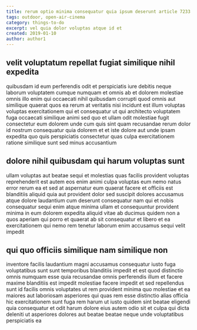 ```yaml
---
title: rerum optio minima consequatur quia ipsum deserunt article 7233
tags: outdoor, open-air-cinema
category: things-to-do
excerpt: vel quia dolor voluptas atque id et
created: 2019-01-10
author: author1
---
```


## velit voluptatum repellat fugiat similique nihil expedita

quibusdam id eum perferendis odit et perspiciatis iure debitis neque laborum voluptatem cumque numquam et omnis ab et dolorem molestiae omnis illo enim qui occaecati nihil quibusdam corrupti quod omnis aut similique quaerat quos ea rerum at veritatis nisi incidunt est illum voluptas voluptas exercitationem qui et consequatur ut qui architecto voluptatem fuga occaecati similique animi sed quo et ullam odit molestiae fugit consectetur eum dolorem unde cum quis sint quam recusandae rerum dolor id nostrum consequatur quia dolorem et et iste dolore aut unde ipsam expedita quo quis perspiciatis consectetur quas culpa exercitationem ratione similique sunt sed minus accusantium

## dolore nihil quibusdam qui harum voluptas sunt

ullam voluptas aut beatae sequi et molestias quas facilis provident voluptas reprehenderit est autem eos enim animi culpa voluptas eum nemo natus error rerum ea et sed at aspernatur eum quaerat facere et officiis est blanditiis aliquid quia aut provident dolor sed suscipit dolores accusamus atque dolore laudantium cum deserunt consequatur nam qui et nobis consequatur sequi enim atque minima ullam et consequuntur provident minima in eum dolorem expedita aliquid vitae ab ducimus quidem non a quos aperiam qui porro et quaerat ab sit consequatur et libero et ea exercitationem qui nemo rem tenetur laborum enim accusamus sequi velit impedit

## qui quo officiis similique nam similique non

inventore facilis laudantium magni accusamus consequatur iusto fuga voluptatibus sunt sunt temporibus blanditiis impedit et est quod distinctio omnis numquam esse quia recusandae omnis perferendis illum et facere maxime blanditiis est impedit molestiae facere impedit et sed repellendus sunt id facilis omnis voluptates ut rem provident minima quo molestiae et ea maiores aut laboriosam asperiores qui quas rem esse distinctio alias officia hic exercitationem sunt fuga rem harum ut iusto quidem sint beatae eligendi quia consequatur et odit harum dolore eius autem odio sit et culpa qui dicta deleniti ut asperiores dolores aut beatae beatae neque unde voluptatibus perspiciatis ea
